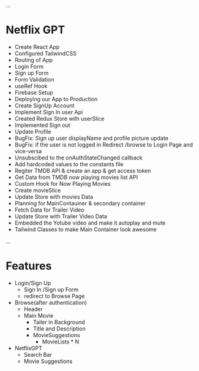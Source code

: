 ...
# Netflix GPT

- Create React App
- Configured TailwindCSS
- Routing of App
- Login Form
- Sign up Form
- Form Validation
- useRef Hook
- Firebase Setup
- Deploying our App to Production
- Create SignUp Account
- Implement Sign In user Api
- Created Redux Store with userSlice
- Implemented Sign out
- Update Profile
- BugFix: Sign up user displayName and profile picture update
- BugFix: if the user is not logged in Redirect /browse to Login Page and vice-versa
- Unsubscibed to the onAuthStateChanged callback
- Add hardcoded values to the constants file
- Regiter TMDB API & create an app & get access token
- Get Data from TMDB now playing movies list API
- Custom Hook for Now Playing Movies
- Create movieSlice
- Update Store with movies Data
- Planning for MainContauiner & secondary container
- Fetch Data for Trailer Video
- Update Store with Trailer Video Data
- Embedded the Yotube video and make it autoplay and mute
- Tailwind Classes to make Main Container look awesome

...

# Features
- Login/Sign Up
    - Sign In /Sign up Form
    - redirect to Browse Page
- Browse(after authentication)
    - Header
    - Main Movie
        - Tailer in Background
        - Title and Description
        - MovieSuggestions
            - MovieLists * N
- NetflixGPT
    - Search Bar
    - Movie Suggestions